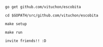 `go get github.com/vituchon/escobita`

`cd $GOPATH/src/github.com/vituchon/escobita`

`make setup`

`make run`

`invite friends!! :D`


